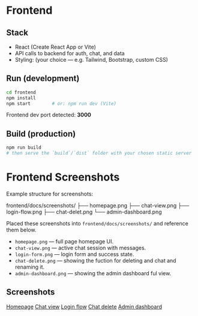 # Frontend

## Stack
- React (Create React App or Vite)
- API calls to backend for auth, chat, and data
- Styling: (your choice — e.g. Tailwind, Bootstrap, custom CSS)

## Run (development)
```bash
cd frontend
npm install
npm start        # or: npm run dev (Vite)
```
Frontend dev port detected: **3000**

## Build (production)
```bash
npm run build
# then serve the `build`/`dist` folder with your chosen static server
```


# Frontend Screenshots

Example structure for screenshots:

frontend/docs/screenshots/
├── homepage.png
├── chat-view.png
├── login-flow.png
├── chat-delet.png
└── admin-dashboard.png



Placed these screenshots into `frontend/docs/screenshots/` and reference them below.

- `homepage.png` — full page homepage UI.
- `chat-view.png` — active chat session with messages.
- `login-form.png` — login form and success state. 
- `chat-delete.png` — showing the fuction for deleting and chat and renaming it.
- `admin-dashboard.png` — showing the admin dashboard ful view.


## Screenshots

[Homepage](docs/screenshots/homepage.png)
[Chat view](docs/screenshots/chat-view.png)
[Login flow](docs/screenshots/login-form.png)
[Chat delete](docs/screenshots/chat-delete.png)
[Admin dashboard](docs/screenshots/admin-dashboard.png)